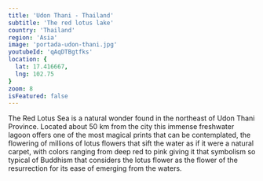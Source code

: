 ```yaml
---
title: 'Udon Thani - Thailand'
subtitle: 'The red lotus lake'
country: 'Thailand'
region: 'Asia'
image: 'portada-udon-thani.jpg'
youtubeId: 'qAqDTBgtfks'
location: {
  lat: 17.416667,
  lng: 102.75
}
zoom: 8
isFeatured: false
---
```


The Red Lotus Sea is a natural wonder found in the northeast of Udon Thani Province. Located about 50 km from the city this immense freshwater lagoon offers one of the most magical prints that can be contemplated, the flowering of millions of lotus flowers that sift the water as if it were a natural carpet, with colors ranging from deep red to pink giving it that symbolism so typical of Buddhism that considers the lotus flower as the flower of the resurrection for its ease of emerging from the waters.